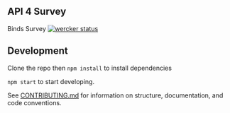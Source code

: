 ## API 4 Survey

Binds Survey
 [![wercker status](https://app.wercker.com/status/e4335be926ae40b2e060896ef0c33a31/s/master "wercker status")](https://app.wercker.com/project/byKey/e4335be926ae40b2e060896ef0c33a31)

## Development
Clone the repo then `npm install` to install dependencies

`npm start` to start developing.

See [CONTRIBUTING.md](/blob/master/CONTRIBUTING.md)
 for information on structure, documentation, and code conventions.

